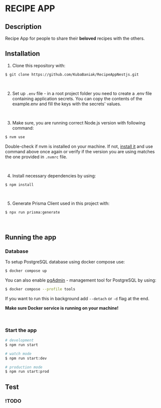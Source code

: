 # RECIPE APP

## Description

Recipe App for people to share their **beloved** recipes with the others.

## Installation

1. Clone this repository with:

```bash
$ git clone https://github.com/KubaBaniak/RecipeAppNestjs.git
```

<br>

2. Set up `.env` file - in a root project folder you need to create a .env file containing application secrets. You can copy the contents of the example.env and fill the keys with the secrets' values.

<br>

3. Make sure, you are running correct Node.js version with following command:

```bash
$ nvm use
```

Double-check if nvm is installed on your machine. If not, [install it](https://github.com/nvm-sh/nvm) and use command above once again or verify if the version you are using matches the one provided in `.nvmrc` file.

<br>

4. Install necessary dependencies by using:

```bash
$ npm install
```

<br>

5. Generate Prisma Client used in this project with:

```bash
$ npx run prisma:generate
```

<br>

## Running the app

### Database

To setup PostgreSQL database using docker compose use:

```bash
$ docker compose up
```

You can also enable [pgAdmin](https://www.pgadmin.org) - management tool for PostgreSQL by using:

```bash
$ docker compose --profile tools
```

If you want to run this in background add `--detach` or `-d` flag at the end.

**Make sure Docker service is running on your machine!**

<br>

### Start the app

```bash
# development
$ npm run start

# watch mode
$ npm run start:dev

# production mode
$ npm run start:prod
```

## Test

### !TODO
